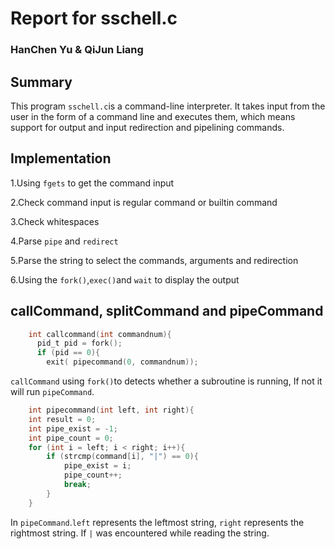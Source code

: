 # Report for sschell.c

### HanChen Yu & QiJun Liang

## Summary
This program `sschell.c`is a command-line interpreter. It takes input from the user in the form of a command line and executes them, which means support for output and input redirection and pipelining commands.

## Implementation
1.Using `fgets` to get the command input

2.Check command input is regular command or builtin command

3.Check whitespaces

4.Parse `pipe` and `redirect`

5.Parse the string to select the commands, arguments and redirection

6.Using the `fork()`,`exec()`and `wait` to display the output

## callCommand, splitCommand and pipeCommand
```c 
    int callcommand(int commandnum){
      pid_t pid = fork();
      if (pid == 0){
        exit( pipecommand(0, commandnum));
```
        
`callCommand` using `fork()`to detects whether a subroutine is running, If not it will run `pipeCommand`.
```c
    int pipecommand(int left, int right){
    int result = 0;
    int pipe_exist = -1;
    int pipe_count = 0;
    for (int i = left; i < right; i++){
        if (strcmp(command[i], "|") == 0){
            pipe_exist = i;
            pipe_count++;
            break;
        }
    }
```
In `pipeCommand`.`left` represents the leftmost string, `right` represents the rightmost string. If `|` was encountered while reading the string. 
